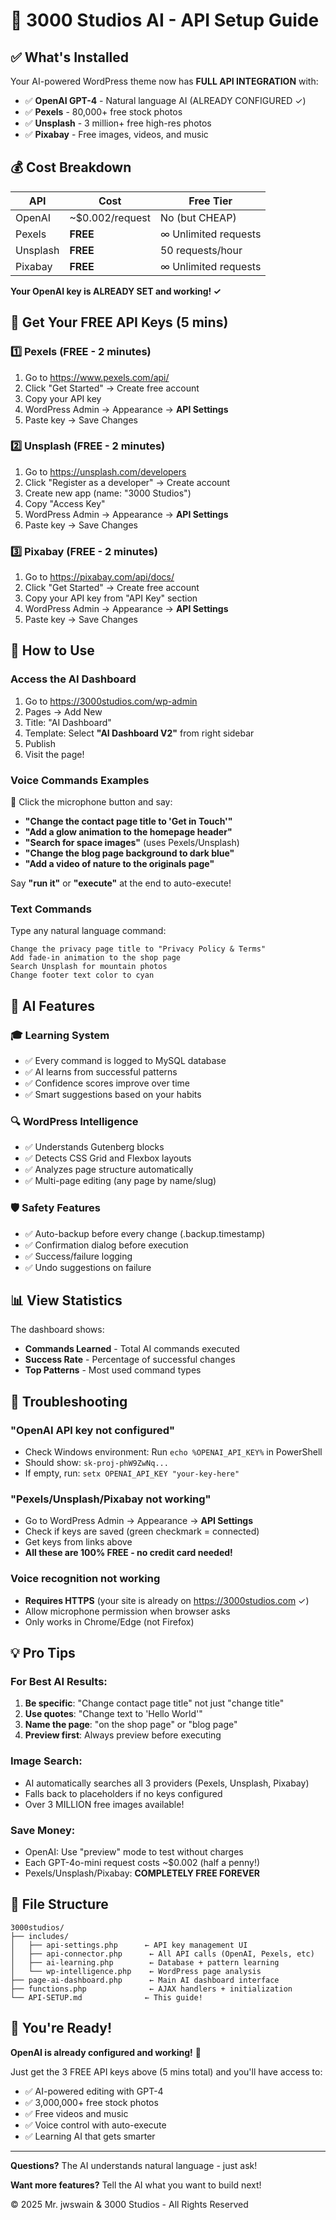 # 🚀 3000 Studios AI - API Setup Guide

## ✅ What's Installed

Your AI-powered WordPress theme now has **FULL API INTEGRATION** with:

- ✅ **OpenAI GPT-4** - Natural language AI (ALREADY CONFIGURED ✓)
- ✅ **Pexels** - 80,000+ free stock photos
- ✅ **Unsplash** - 3 million+ free high-res photos
- ✅ **Pixabay** - Free images, videos, and music

## 💰 Cost Breakdown

| API | Cost | Free Tier |
|-----|------|-----------|
| OpenAI | ~$0.002/request | No (but CHEAP) |
| Pexels | **FREE** | ∞ Unlimited requests |
| Unsplash | **FREE** | 50 requests/hour |
| Pixabay | **FREE** | ∞ Unlimited requests |

**Your OpenAI key is ALREADY SET and working! ✓**

## 🔑 Get Your FREE API Keys (5 mins)

### 1️⃣ Pexels (FREE - 2 minutes)
1. Go to https://www.pexels.com/api/
2. Click "Get Started" → Create free account
3. Copy your API key
4. WordPress Admin → Appearance → **API Settings**
5. Paste key → Save Changes

### 2️⃣ Unsplash (FREE - 2 minutes)
1. Go to https://unsplash.com/developers
2. Click "Register as a developer" → Create account
3. Create new app (name: "3000 Studios")
4. Copy "Access Key"
5. WordPress Admin → Appearance → **API Settings**
6. Paste key → Save Changes

### 3️⃣ Pixabay (FREE - 2 minutes)
1. Go to https://pixabay.com/api/docs/
2. Click "Get Started" → Create free account
3. Copy your API key from "API Key" section
4. WordPress Admin → Appearance → **API Settings**
5. Paste key → Save Changes

## 🎯 How to Use

### Access the AI Dashboard
1. Go to https://3000studios.com/wp-admin
2. Pages → Add New
3. Title: "AI Dashboard"
4. Template: Select **"AI Dashboard V2"** from right sidebar
5. Publish
6. Visit the page!

### Voice Commands Examples
🎤 Click the microphone button and say:

- **"Change the contact page title to 'Get in Touch'"**
- **"Add a glow animation to the homepage header"**
- **"Search for space images"** (uses Pexels/Unsplash)
- **"Change the blog page background to dark blue"**
- **"Add a video of nature to the originals page"**

Say **"run it"** or **"execute"** at the end to auto-execute!

### Text Commands
Type any natural language command:

```
Change the privacy page title to "Privacy Policy & Terms"
Add fade-in animation to the shop page
Search Unsplash for mountain photos
Change footer text color to cyan
```

## 🧠 AI Features

### 🎓 Learning System
- ✅ Every command is logged to MySQL database
- ✅ AI learns from successful patterns
- ✅ Confidence scores improve over time
- ✅ Smart suggestions based on your habits

### 🔍 WordPress Intelligence
- ✅ Understands Gutenberg blocks
- ✅ Detects CSS Grid and Flexbox layouts
- ✅ Analyzes page structure automatically
- ✅ Multi-page editing (any page by name/slug)

### 🛡️ Safety Features
- ✅ Auto-backup before every change (.backup.timestamp)
- ✅ Confirmation dialog before execution
- ✅ Success/failure logging
- ✅ Undo suggestions on failure

## 📊 View Statistics

The dashboard shows:
- **Commands Learned** - Total AI commands executed
- **Success Rate** - Percentage of successful changes
- **Top Patterns** - Most used command types

## 🔧 Troubleshooting

### "OpenAI API key not configured"
- Check Windows environment: Run `echo %OPENAI_API_KEY%` in PowerShell
- Should show: `sk-proj-phW9ZwNq...`
- If empty, run: `setx OPENAI_API_KEY "your-key-here"`

### "Pexels/Unsplash/Pixabay not working"
- Go to WordPress Admin → Appearance → **API Settings**
- Check if keys are saved (green checkmark = connected)
- Get keys from links above
- **All these are 100% FREE - no credit card needed!**

### Voice recognition not working
- **Requires HTTPS** (your site is already on https://3000studios.com ✓)
- Allow microphone permission when browser asks
- Only works in Chrome/Edge (not Firefox)

## 💡 Pro Tips

### For Best AI Results:
1. **Be specific**: "Change contact page title" not just "change title"
2. **Use quotes**: "Change text to 'Hello World'" 
3. **Name the page**: "on the shop page" or "blog page"
4. **Preview first**: Always preview before executing

### Image Search:
- AI automatically searches all 3 providers (Pexels, Unsplash, Pixabay)
- Falls back to placeholders if no keys configured
- Over 3 MILLION free images available!

### Save Money:
- OpenAI: Use "preview" mode to test without charges
- Each GPT-4o-mini request costs ~$0.002 (half a penny!)
- Pexels/Unsplash/Pixabay: **COMPLETELY FREE FOREVER**

## 📁 File Structure

```
3000studios/
├── includes/
│   ├── api-settings.php      ← API key management UI
│   ├── api-connector.php      ← All API calls (OpenAI, Pexels, etc)
│   ├── ai-learning.php        ← Database + pattern learning
│   └── wp-intelligence.php    ← WordPress page analysis
├── page-ai-dashboard.php      ← Main AI dashboard interface
├── functions.php              ← AJAX handlers + initialization
└── API-SETUP.md              ← This guide!
```

## 🎉 You're Ready!

**OpenAI is already configured and working!** 🎊

Just get the 3 FREE API keys above (5 mins total) and you'll have access to:
- ✅ AI-powered editing with GPT-4
- ✅ 3,000,000+ free stock photos
- ✅ Free videos and music
- ✅ Voice control with auto-execute
- ✅ Learning AI that gets smarter

---

**Questions?** The AI understands natural language - just ask!

**Want more features?** Tell the AI what you want to build next!

© 2025 Mr. jwswain & 3000 Studios - All Rights Reserved
